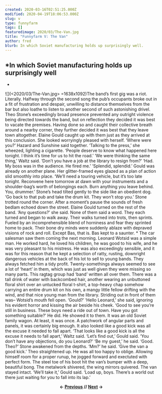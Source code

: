 ```yaml
---
created: 2020-03-16T02:51:25.000Z
modified: 2020-04-19T18:06:53.000Z
slug: v
type: funnyfarm
tags: []
featuredimage: 2020/03/The-Van.jpg
title: "Funnyfarm V: The Van"
author: fred
blurb: In which Soviet manufacturing holds up surprisingly well.
---
```

## *In which Soviet manufacturing holds up surprisingly well<br>
*
![](<2020/03/The-Van.jpg> =1638x1092)The band’s first gig was a riot. Literally. Halfway through the second song the pub’s occupants broke out in a fit of frustration and despair, unwilling to distance themselves from the bar but also loathe to listen to another second of such astonishing drivel.
Theo Stone’s exceedingly broad presence prevented any outright violence being directed towards the band, but on reflection they decided it was best to vacate the premises. Having done so and caught their collective breath around a nearby corner, they further decided it was best that they leave town altogether.
Elaine Gould caught up with them just as they arrived at this conclusion. She looked worryingly pleased with herself.
‘Where were you?’ Hazard and Sunshine said together.
‘Talking to the press,’ she wheezed, lighting a cigarette. ‘People deserve to know what happened here tonight. I think it’s time for us to hit the road.’
‘We were thinking the same thing,’ Waltz said.
‘Don’t you have a job at the library to resign from?’
‘Had. My boss was in the audience. He fired me.’
‘Splendid, splendid.’ Gould was already on another plane. Her glitter-framed eyes glazed as a plan of action slid smoothly into place.
‘We’ll need a touring vehicle, but it’s too late tonight. Reconvene here tomorrow at dawn with your instruments and a shoulder-bag’s worth of belongings each. Burn anything you leave behind. You, drummer.’ Stone’s head tilted gently to the side like an obedient dog. ‘Go back to that pub and take the drum kit. They won’t stop you.’
Stone trotted round the corner. After a moment’s pause the sounds of fresh bedlam echoed down the street. Elaine Gould turned on the rest of the band.
‘Any questions?’ she said.
None of them said a word. They each turned and began to walk away. Their walks turned into trots, then sprints. Fueled by an incomprehensible blend of horniness and fear they sprinted home to pack. Their bone dry minds were suddenly ablaze with depraved visions of rock and roll. Except Bas, that is. Bas kept to a saunter.
\*
The car salesman saw them coming the next morning.
Leonard Wotsid was a simple man. He worked hard, he loved his children, he was good to his wife, and he was very pleasant to his mistress.
He was also exceedingly sensible, and it was for this reason that he kept a selection of ratty, rusting, downright dangerous vehicles at the back of his lot to sell to young bands. They always fetched him a tidy profit. Twenty-somethings always seemed to see a lot of ‘heart’ in them, which was just as well given they were missing so many parts.
This ragtag group had ‘band’ written all over them. There was a tall drink of water with backcombed hair, another wearing an unbuttoned floral shirt over an untucked floral t-shirt, a top-heavy chap somehow carrying an entire drum kit on his own, a mangy little fellow drifting with the wind, and that nice young man from the library.
Striding out in front of them was–
Wotsid’s mouth fell open. ‘Gould?’
‘Hello Leonard,’ she said, ignoring his evident horror and kissing the air beside his cheek. ‘Good to see you’re still in business. These boys need a ride out of town. Have you got something suitable?’
He did. He showed it to them. It was an old Soviet family wagon. At least, it was once. A patchwork of angular parts and panels, it was certainly big enough. It also looked like a good kick was all the excuse it needed to fall apart.
‘That looks like a good kick is all the excuse it needs to fall apart,’ Waltz said.
‘Let’s find out,’ Gould said. ‘You don’t have any objections, do you Leonard?’
‘Be my guest,’ he said.
‘Good. Theo?’
Stone awakened from the depths.
‘Mm?’ he said.
‘Give the van a good kick.’
Theo straightened up. He was all too happy to oblige. Allowing himself room for a proper runup, he jogged forward and exectuted with perfect form. The steel toe of his boot hit the van’s bumper with a deep, beautiful bong. The metalwork shivered, the wing mirrors quivered. The van stayed intact.
‘We’ll take it,’ Gould said. ‘Load up, boys. There’s a world out there just waiting for you to fall into its lap.’

<center><strong></strong><p><strong>← <a href="funnyfarm/iv/">Previous</a> // <a href="funnyfarm/vi/">Next</a> →</strong></p></center>